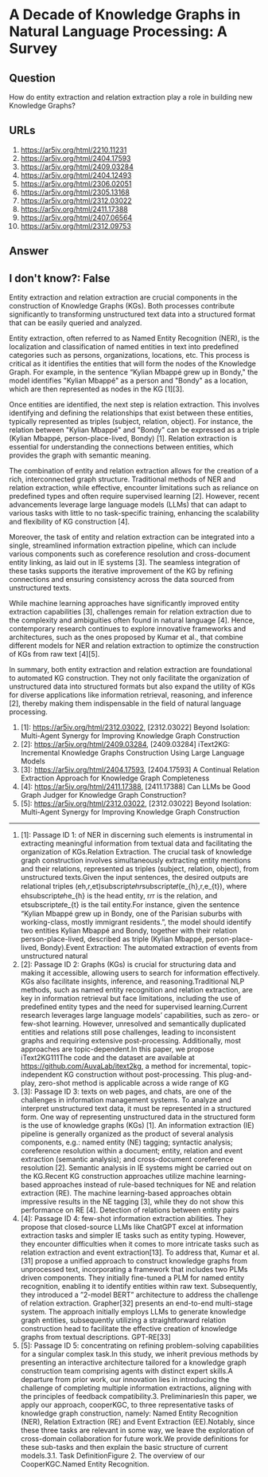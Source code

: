 # A Decade of Knowledge Graphs in Natural Language Processing: A Survey

## Question

How do entity extraction and relation extraction play a role in building new Knowledge Graphs?

## URLs

1. https://ar5iv.org/html/2210.11231
2. https://ar5iv.org/html/2404.17593
3. https://ar5iv.org/html/2409.03284
4. https://ar5iv.org/html/2404.12493
5. https://ar5iv.org/html/2306.02051
6. https://ar5iv.org/html/2305.13168
7. https://ar5iv.org/html/2312.03022
8. https://ar5iv.org/html/2411.17388
9. https://ar5iv.org/html/2407.06564
10. https://ar5iv.org/html/2312.09753

## Answer

## I don't know?: False

Entity extraction and relation extraction are crucial components in the construction of Knowledge Graphs (KGs). Both processes contribute significantly to transforming unstructured text data into a structured format that can be easily queried and analyzed.

Entity extraction, often referred to as Named Entity Recognition (NER), is the localization and classification of named entities in text into predefined categories such as persons, organizations, locations, etc. This process is critical as it identifies the entities that will form the nodes of the Knowledge Graph. For example, in the sentence “Kylian Mbappé grew up in Bondy," the model identifies "Kylian Mbappé" as a person and "Bondy" as a location, which are then represented as nodes in the KG [1][3].

Once entities are identified, the next step is relation extraction. This involves identifying and defining the relationships that exist between these entities, typically represented as triples (subject, relation, object). For instance, the relation between "Kylian Mbappé" and "Bondy" can be expressed as a triple (Kylian Mbappé, person-place-lived, Bondy) [1]. Relation extraction is essential for understanding the connections between entities, which provides the graph with semantic meaning.

The combination of entity and relation extraction allows for the creation of a rich, interconnected graph structure. Traditional methods of NER and relation extraction, while effective, encounter limitations such as reliance on predefined types and often require supervised learning [2]. However, recent advancements leverage large language models (LLMs) that can adapt to various tasks with little to no task-specific training, enhancing the scalability and flexibility of KG construction [4]. 

Moreover, the task of entity and relation extraction can be integrated into a single, streamlined information extraction pipeline, which can include various components such as coreference resolution and cross-document entity linking, as laid out in IE systems [3]. The seamless integration of these tasks supports the iterative improvement of the KG by refining connections and ensuring consistency across the data sourced from unstructured texts.

While machine learning approaches have significantly improved entity extraction capabilities [3], challenges remain for relation extraction due to the complexity and ambiguities often found in natural language [4]. Hence, contemporary research continues to explore innovative frameworks and architectures, such as the ones proposed by Kumar et al., that combine different models for NER and relation extraction to optimize the construction of KGs from raw text [4][5]. 

In summary, both entity extraction and relation extraction are foundational to automated KG construction. They not only facilitate the organization of unstructured data into structured formats but also expand the utility of KGs for diverse applications like information retrieval, reasoning, and inference [2], thereby making them indispensable in the field of natural language processing.

1. [1]:  https://ar5iv.org/html/2312.03022, [2312.03022] Beyond Isolation: Multi-Agent Synergy for Improving Knowledge Graph Construction
2. [2]:  https://ar5iv.org/html/2409.03284, [2409.03284] iText2KG: Incremental Knowledge Graphs Construction Using Large Language Models
3. [3]:  https://ar5iv.org/html/2404.17593, [2404.17593] A Continual Relation Extraction Approach for Knowledge Graph Completeness
4. [4]:  https://ar5iv.org/html/2411.17388, [2411.17388] Can LLMs be Good Graph Judger for Knowledge Graph Construction?
5. [5]:  https://ar5iv.org/html/2312.03022, [2312.03022] Beyond Isolation: Multi-Agent Synergy for Improving Knowledge Graph Construction
---
1. [1]:  Passage ID 1: of NER in discerning such elements is instrumental in extracting meaningful information from textual data and facilitating the organization of KGs.Relation Extraction. The crucial task of knowledge graph construction involves simultaneously extracting entity mentions and their relations, represented as triples (subject, relation, object), from unstructured texts.Given the input sentences, the desired outputs are relational triples (eh,r,et)subscript𝑒ℎ𝑟subscript𝑒𝑡(e_{h},r,e_{t}), where ehsubscript𝑒ℎe_{h} is the head entity, r𝑟r is the relation, and etsubscript𝑒𝑡e_{t} is the tail entity.For instance, given the sentence “Kylian Mbappé grew up in Bondy, one of the Parisian suburbs with working-class, mostly immigrant residents.”, the model should identify two entities Kylian Mbappé and Bondy, together with their relation person-place-lived, described as triple (Kylian Mbappé, person-place-lived, Bondy).Event Extraction: The automated extraction of events from unstructured natural
2. [2]:  Passage ID 2: Graphs (KGs) is crucial for structuring data and making it accessible, allowing users to search for information effectively. KGs also facilitate insights, inference, and reasoning.Traditional NLP methods, such as named entity recognition and relation extraction, are key in information retrieval but face limitations, including the use of predefined entity types and the need for supervised learning.Current research leverages large language models’ capabilities, such as zero- or few-shot learning. However, unresolved and semantically duplicated entities and relations still pose challenges, leading to inconsistent graphs and requiring extensive post-processing. Additionally, most approaches are topic-dependent.In this paper, we propose iText2KG111The code and the dataset are available at https://github.com/AuvaLab/itext2kg, a method for incremental, topic-independent KG construction without post-processing. This plug-and-play, zero-shot method is applicable across a wide range of KG
3. [3]:  Passage ID 3: texts on web pages, and chats, are one of the challenges in information management systems. To analyze and interpret unstructured text data, it must be represented in a structured form. One way of representing unstructured data in the structured form is the use of knowledge graphs (KGs) [1]. An information extraction (IE) pipeline is generally organized as the product of several analysis components, e.g.: named entity (NE) tagging; syntactic analysis; coreference resolution within a document; entity, relation and event extraction (semantic analysis); and cross-document coreference resolution [2]. Semantic analysis in IE systems might be carried out on the KG.Recent KG construction approaches utilize machine learning-based approaches instead of rule-based techniques for NE and relation extraction (RE). The machine learning-based approaches obtain impressive results in the NE tagging [3], while they do not show this performance on RE [4]. Detection of relations between entity pairs
4. [4]:  Passage ID 4: few-shot information extraction abilities. They propose that closed-source LLMs like ChatGPT excel at information extraction tasks and simpler IE tasks such as entity typing. However, they encounter difficulties when it comes to more intricate tasks such as relation extraction and event extraction[13]. To address that, Kumar et al.[31] propose a unified approach to construct knowledge graphs from unprocessed text, incorporating a framework that includes two PLMs driven components. They initially fine-tuned a PLM for named entity recognition, enabling it to identify entities within raw text. Subsequently, they introduced a ”2-model BERT” architecture to address the challenge of relation extraction. Grapher[32] presents an end-to-end multi-stage system. The approach initially employs LLMs to generate knowledge graph entities, subsequently utilizing a straightforward relation construction head to facilitate the effective creation of knowledge graphs from textual descriptions. GPT-RE[33]
5. [5]:  Passage ID 5: concentrating on refining problem-solving capabilities for a singular complex task.In this study, we inherit previous methods by presenting an interactive architecture tailored for a knowledge graph construction team comprising agents with distinct expert skills.A departure from prior work, our innovation lies in introducing the challenge of completing multiple information extractions, aligning with the principles of feedback compatibility.3. PreliminariesIn this paper, we apply our approach, cooperKGC, to three representative tasks of knowledge graph construction, namely: Named Entity Recognition (NER), Relation Extraction (RE) and Event Extraction (EE).Notably, since these three tasks are relevant in some way, we leave the exploration of cross-domain collaboration for future work.We provide definitions for these sub-tasks and then explain the basic structure of current models.3.1. Task DefinitionFigure 2. The overview of our CooperKGC.Named Entity Recognition.